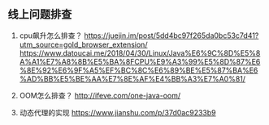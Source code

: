 ## 线上问题排查

1. cpu飙升怎么排查？
   <https://juejin.im/post/5dd4bc97f265da0bc53c7d41?utm_source=gold_browser_extension/>
   <https://www.datoucai.me/2018/04/30/Linux/Java%E6%9C%8D%E5%8A%A1%E7%A8%8B%E5%BA%8FCPU%E9%A3%99%E5%8D%87%E6%8E%92%E6%9F%A5%EF%BC%8C%E6%89%BE%E5%87%BA%E6%AD%BB%E5%BE%AA%E7%8E%AF%E4%BB%A3%E7%A0%81/>

2. OOM怎么排查？
   <http://ifeve.com/one-java-oom/>

3. 动态代理的实现
    https://www.jianshu.com/p/37d0ac9233b9
   

